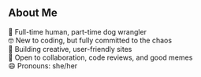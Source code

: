 ## About Me 

🐶 Full-time human, part-time dog wrangler  
🤓 New to coding, but fully committed to the chaos  
🎨 Building creative, user-friendly sites  
💬 Open to collaboration, code reviews, and good memes  
😄 Pronouns: she/her

